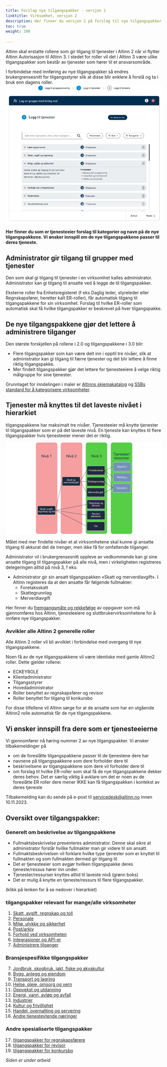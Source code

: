 ```yaml
---
title: Forslag nye tilgangspakker - versjon 2
linktitle: Virksomhet, versjon 2
description: Her finner du versjon 2 på forslag til nye tilgangspakker for virksomheter. Denne versjonen er fortsatt under arbeid. 
toc: true
weight: 200

---
```


Altinn skal erstatte rollene som gir tilgang til tjenester i Altinn 2 når vi flytter Altinn Autorisasjon til Altinn 3. 
I stedet for roller vil det i Altinn 3 være ulike tilgangspakker som består av tjenester som hører til et ansvarsområde.

I forbindelse med innføring av nye tilgangspakker så endres brukergrensesnitt for tilgangsstyrer slik at disse blir enklere å forstå og ta i bruk enn dagens roller.  
![Skisseforslag på ny brukerflate for å bruke nye malering](gui-bruk-av-maler.jpg "Forslag til ny brukerflate på skissestadiet")


**Her finner du som er tjenesteeier forslag til kategorier og navn på de nye tilgangspakkene. Vi ønsker innspill om de nye tilgangspakkene passer til deres tjeneste.**

## Administrator gir tilgang til grupper med tjenester
Den som skal gi tilgang til tjenester i en virksomhet kalles administrator. 
Administrator kan gi tilgang til ansatte ved å legge de til tilgangspakker. 

Eksterne roller fra Enhetsregisteret (f eks Daglig leder, styreleder eller Regnskapsfører, heretter kalt ER-roller), får automatisk tilgang til tilgangspakkene for sin virksomhet. 
Forslag til hvilke ER-roller som automatisk skal få hvilke tilgangspakker er beskrevet på hver tilgangspakke. 
## De nye tilgangspakkene gjør det lettere å administrere tilganger

Den største forskjellen på rollene i 2.0 og tilgangspakkene i 3.0 blir:

- Flere tilgangspakker som kan være delt inn i opptil tre nivåer, slik at administrator kan gi tilgang til færre tjenester og det blir lettere å finne riktig tilgangspakke. 
- Mer findelt tilgangspakker gjør det lettere for tjenesteeiere å velge riktig målgruppe for sine tjenester.

Grunnlaget for inndelingen i maler er [Altinns skjemakatalog](https://www.altinn.no/skjemaoversikt/?category=category) og [SSBs standard for å kategorisere virksomheter](https://www.ssb.no/klass/klassifikasjoner/6). 
## Tjenester må knyttes til det laveste nivået i hierarkiet 

tilgangspakkene har maksimalt tre nivåer. Tjenesteeier må knytte tjenester til tilgangspakker som er på det laveste nivå. En tjeneste kan knyttes til flere tilgangspakker hvis tjenesteeier mener det er riktig. 

![Hierarki av tilgangspakker](hierarki-tilgangsgrupper.jpg "Hierarki av tilgangspakker")

Målet med mer findelte nivåer et at virksomhetene skal kunne gi ansatte tilgang til akkurat det de trenger, men ikke få for omfattende tilganger. 

Administrator vil i brukergrensesnitt oppleve av vedkommende kan gi sine ansatte tilgang til tilgangspakker på alle nivå, men i virkeligheten registreres delegeringen alltid på nivå 3, f eks: 

- Administrator gir sin ansatt tilgangspakken «Skatt og merverdiavgift». I Altinn registeres da at den ansatte får følgende fullmakter: 
   - Foretaksskatt
   - Skattegrunnlag
   - Merverdiavgift

Her finner du [fremgangsmåte og rekkefølge](/authorization/migration/new-accessgroups/) av oppgaver som må gjennomføres hos Altinn, tjenesteeiere og sluttbrukervirksomhetene for å innføre nye tilgangspakker. 
 

### Avvikler alle Altinn 2 generelle roller
Alle Altinn 2 roller vil bli avviklet i forbindelse med overgang til nye tilgangspakkene. 

Noen få av de nye tilgangspakkene vil være identiske med gamle Altinn2 roller. Dette gjelder rollene: 
- ECKEYROLE
- Klientadministrator
- Tilgangsstyrer
- Hovedadministrator
- Roller benyttet av regnskapsfører og revisor
- Roller benyttet for tilgang til konkursbo 
  
For disse tilfellene vil Altinn sørge for at de ansatte som har en utgående Altinn2 rolle automatisk får de nye tilgangspakkene.

## Vi ønsker innspill fra dere som er tjenesteeierne
Vi gjennomfører nå høring nummer 2 av nye tilgangspakker. Vi ønsker tilbakemeldinger på
- om de foreslåtte tilgangspakkene passer til de tjenestene dere har
- navnene på tilgangspakkene som dere forholder dere til
- beskrivelsene av tilgangspakkene som dere vil forholder dere til
- om forslag til hvilke ER-roller som skal få de nye tilgangspakkene dekker deres behov. Det er særlig viktig å avklare om det er noen av de foreslåtte ER roller dere mener IKKE kan få tilgangspakken i kontekst av deres tjeneste

Tilbakemelding kan du sende på e-post til servicedesk@altinn.no innen 10.11.2023.

## Oversikt over tilgangspakker: 

### Generelt om beskrivelse av tilgangspakkene

- Fullmaktsbeskrivelse presenteres administrator. Denne skal sikre at administrator forstår hvilke fullmakter man gir videre til sin ansatt.
- Fullmaktsbeskrivelsen vil forklare hvilke type tjenester som er knyttet til fullmakten og som fullmakten dermed gir tilgang til
- Det er tjenesteeier som avgjør hvilken tilgangspakke deres tjeneste/ressus hører inn under. 
- Tjenester/ressurser knyttes alltid til laveste nivå (grønn boks)
- Det er mulig å knytte en tjeneste/ressurs til flere tilgangspakker. 


(klikk på lenken for å se nedover i hierarkiet)
### tilgangspakker relevant for mange/alle virksomheter
1. [Skatt, avgift, regnskap og toll](/authorization/modules/accessgroups/type-accessgroups/versjon-2/skatt/)
2. [Personale](/authorization/modules/accessgroups/type-accessgroups/versjon-2/personale/)
3. [Miljø, ulykke og sikkerhet](/authorization/modules/accessgroups/type-accessgroups/versjon-2/miljo/)
4. [Post/arkiv](/authorization/modules/accessgroups/type-accessgroups/versjon-2/post/)
5. [Forhold ved virksomheten](/authorization/modules/accessgroups/type-accessgroups/versjon-2/forhold/)
6. [Integrasjoner og API-er](/authorization/modules/accessgroups/type-accessgroups/versjon-2/integrasjon/)
7. [Administrere tilganger](/authorization/modules/accessgroups/type-accessgroups/versjon-2/tilgang/)

### Bransjespesifikke tilgangspakker
7. [Jordbruk, skogbruk, jakt, fiske og akvakultur](/authorization/modules/accessgroups/type-accessgroups/versjon-2/jordbruk/)
8. [Bygg, anlegg og eiendom](/authorization/modules/accessgroups/type-accessgroups/versjon-2/bygg/)
9. [Transport og lagring](/authorization/modules/accessgroups/type-accessgroups/versjon-2/transport/)
10. [Helse, pleie, omsorg og vern](/authorization/modules/accessgroups/type-accessgroups/versjon-2/helse/)
11. [Oppvekst og utdanning](/authorization/modules/accessgroups/type-accessgroups/versjon-2/oppvekst/)
12. [Energi, vann, avløp og avfall](/authorization/modules/accessgroups/type-accessgroups/versjon-2/energi/)
13. [Industrier](/authorization/modules/accessgroups/type-accessgroups/versjon-2/industrier/)
14. [Kultur og frivillighet](/authorization/modules/accessgroups/type-accessgroups/versjon-2/kultur/)
15. [Handel, overnatting og servering](/authorization/modules/accessgroups/type-accessgroups/versjon-2/handel/)
16. [Andre tjenesteytende næringer](/authorization/modules/accessgroups/type-accessgroups/versjon-2/tjenesteytende/)

### Andre spesialiserte tilgangspakker
17. [tilgangspakker for regnskapsførere](/authorization/modules/accessgroups/type-accessgroups/versjon-2/regnskapsførere/)
18. [tilgangspakker for revisor](/authorization/modules/accessgroups/type-accessgroups/versjon-2/revisor/)
19. [tilgangspakker for konkursbo](/authorization/modules/accessgroups/type-accessgroups/versjon-2/konkursbo/)

*Siden er under arbeid*
